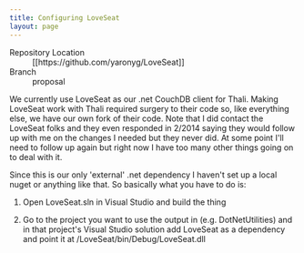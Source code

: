 ```yaml
---
title: Configuring LoveSeat
layout: page
---
```


<dl>
<dt>Repository Location</dt>
<dd>[[https://github.com/yaronyg/LoveSeat]]
<dt>Branch</dt>
<dd>proposal</dd>
</dl>

We currently use LoveSeat as our .net CouchDB client for Thali. Making LoveSeat work with Thali required surgery to their code so, like everything else, we have our own fork of their code. Note that I did contact the LoveSeat folks and they even responded in 2/2014 saying they would follow up with me on the changes I needed but they never did. At some point I'll need to follow up again but right now I have too many other things going on to deal with it.

Since this is our only 'external' .net dependency I haven't set up a local nuget or anything like that. So basically what you have to do is:

1. Open LoveSeat.sln in Visual Studio and build the thing

2. Go to the project you want to use the output in (e.g. DotNetUtilities) and in that project's Visual Studio solution add LoveSeat as a dependency and point it at /LoveSeat/bin/Debug/LoveSeat.dll
